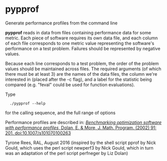 # pypprof
Generate performance profiles from the command line

**pypprof** reads in data from files containing performance data for some metric.
Each piece of software requires its own data file, and each
column of each file corresponds to one metric value 
representing the software's performance on a test problem.
Failures should be represented by negative values.
 
Because each line corresponds to a test problem, the
order of the problem values should be maintained across files.
The required arguments (of which there must be at least 3) are the
names of the data files, the column we're interested in (placed after the -c flag), 
and a label for the statistic being compared 
(e.g. "feval" could be used for function evaluations).

Type 

`  ./pypprof --help`

for the calling sequence, and the full range of options

Performance profiles are described in:
[*Benchmarking optimization software with performance profiles*, 
Dolan, E. & More, J. Math. Program. (2002) 91: 201. doi:10.1007/s101070100263](http://link.springer.com/article/10.1007/s101070100263)

Tyrone Rees, RAL, August 2016
(inspired by the shell script pprof by Nick Gould, 
 which uses the perl script newperf3 by Nick Gould,
 which in turn was an adaptation of the perl script perfneger by Liz Dolan)
